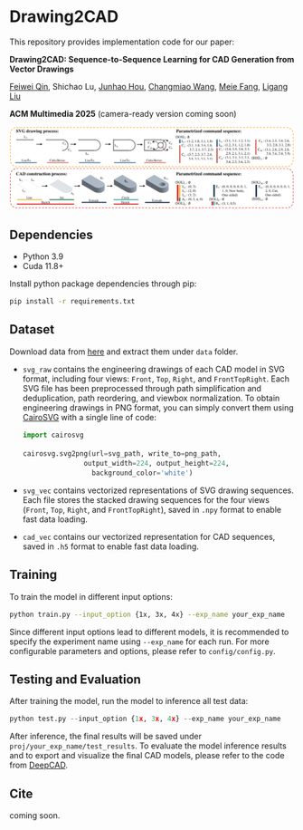 # Drawing2CAD

This repository provides implementation code for our paper:

**Drawing2CAD: Sequence-to-Sequence Learning for CAD Generation from Vector Drawings**

[Feiwei Qin](https://scholar.google.com/citations?user=2Y06Jo4AAAAJ&hl=zh-CN), Shichao Lu, [Junhao Hou](https://scholar.google.com/citations?user=IZbQymsAAAAJ&hl=en), [Changmiao Wang](https://scholar.google.com/citations?user=47KhMXEAAAAJ&hl=zh-CN), [Meie Fang](https://scholar.google.com/citations?user=Se20XL0AAAAJ&hl=en), [Ligang Liu](https://scholar.google.com/citations?user=1U9U_cYAAAAJ&hl=zh-CN)

**ACM Multimedia 2025** (camera-ready version coming soon)

![teaser](./teaser.png)

## Dependencies

- Python 3.9
- Cuda 11.8+

Install python package dependencies through pip:

```bash
pip install -r requirements.txt
```

## Dataset

Download data from [here](https://drive.google.com/drive/folders/1t9uO2iFh1eVDXRCKUEonKPBu8WGYA8wU?usp=sharing) and extract them under `data` folder.

- `svg_raw` contains the engineering drawings of each CAD model in SVG format, including four views: `Front`, `Top`, `Right`, and `FrontTopRight`. Each SVG file has been preprocessed through path simplification and deduplication, path reordering, and viewbox normalization. To obtain engineering drawings in PNG format, you can simply convert them using [CairoSVG](https://cairosvg.org/) with a single line of code:

  ```python
  import cairosvg
  
  cairosvg.svg2png(url=svg_path, write_to=png_path, 
  				 output_width=224, output_height=224, 
                   background_color='white')
  ```

- `svg_vec` contains vectorized representations of SVG drawing sequences. Each file stores the stacked drawing sequences for the four views (`Front`, `Top`, `Right`, and `FrontTopRight`), saved in `.npy` format to enable fast data loading.

- `cad_vec` contains our vectorized representation for CAD sequences, saved in `.h5` format to enable fast data loading.

## Training

To train the model in different input options:

```bash
python train.py --input_option {1x, 3x, 4x} --exp_name your_exp_name
```

Since different input options lead to different models, it is recommended to specify the experiment name using `--exp_name` for each run. For more configurable parameters and options, please refer to `config/config.py`.

## Testing and Evaluation

After training the model, run the model to inference all test data:

```python
python test.py --input_option {1x, 3x, 4x} --exp_name your_exp_name
```

After inference, the final results will be saved under `proj/your_exp_name/test_results`. To evaluate the model inference results and to export and visualize the final CAD models, please refer to the code from [DeepCAD](https://github.com/ChrisWu1997/DeepCAD).

## Cite

coming soon.